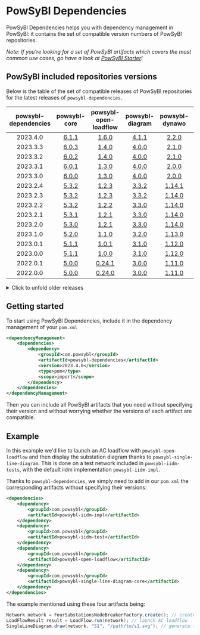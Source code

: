 # PowSyBl Dependencies

PowSyBl Dependencies helps you with dependency management in PowSyBl:
it contains the set of compatible version numbers of PowSyBl repositories.

*Note: If you're looking for a set of PowSyBl artifacts which covers the most common use cases,
go have a look at [PowSyBl Starter](https://github.com/powsybl/powsybl-starter/)!*

## PowSyBl included repositories versions
Below is the table of the set of compatible releases of PowSyBl repositories for the latest releases of `powsybl-dependencies`.

| powsybl-dependencies |                             powsybl-core                             |                              powsybl-open-loadflow                              |                             powsybl-diagram                             |                              powsybl-dynawo                              |                             powsybl-entsoe                             |
|:--------------------:|:--------------------------------------------------------------------:|:-------------------------------------------------------------------------------:|:-----------------------------------------------------------------------:|:------------------------------------------------------------------------:|:----------------------------------------------------------------------:|
|       2023.4.0       | [6.1.1](https://github.com/powsybl/powsybl-core/releases/tag/v6.1.1) |  [1.6.0](https://github.com/powsybl/powsybl-open-loadflow/releases/tag/v1.6.0)  | [4.1.1](https://github.com/powsybl/powsybl-diagram/releases/tag/v4.1.1) |  [2.2.0](https://github.com/powsybl/powsybl-dynawo/releases/tag/v2.2.0)  | [2.7.0](https://github.com/powsybl/powsybl-entsoe/releases/tag/v2.7.0) |
|       2023.3.3       | [6.0.3](https://github.com/powsybl/powsybl-core/releases/tag/v6.0.3) |  [1.4.0](https://github.com/powsybl/powsybl-open-loadflow/releases/tag/v1.4.0)  | [4.0.0](https://github.com/powsybl/powsybl-diagram/releases/tag/v4.0.0) |  [2.1.0](https://github.com/powsybl/powsybl-dynawo/releases/tag/v2.1.0)  | [2.6.1](https://github.com/powsybl/powsybl-entsoe/releases/tag/v2.6.1) |
|       2023.3.2       | [6.0.2](https://github.com/powsybl/powsybl-core/releases/tag/v6.0.2) |  [1.4.0](https://github.com/powsybl/powsybl-open-loadflow/releases/tag/v1.4.0)  | [4.0.0](https://github.com/powsybl/powsybl-diagram/releases/tag/v4.0.0) |  [2.1.0](https://github.com/powsybl/powsybl-dynawo/releases/tag/v2.1.0)  | [2.6.1](https://github.com/powsybl/powsybl-entsoe/releases/tag/v2.6.1) |
|       2023.3.1       | [6.0.1](https://github.com/powsybl/powsybl-core/releases/tag/v6.0.1) |  [1.3.0](https://github.com/powsybl/powsybl-open-loadflow/releases/tag/v1.3.0)  | [4.0.0](https://github.com/powsybl/powsybl-diagram/releases/tag/v4.0.0) |  [2.0.0](https://github.com/powsybl/powsybl-dynawo/releases/tag/v2.0.0)  | [2.6.0](https://github.com/powsybl/powsybl-entsoe/releases/tag/v2.6.0) |
|       2023.3.0       | [6.0.0](https://github.com/powsybl/powsybl-core/releases/tag/v6.0.0) |  [1.3.0](https://github.com/powsybl/powsybl-open-loadflow/releases/tag/v1.3.0)  | [4.0.0](https://github.com/powsybl/powsybl-diagram/releases/tag/v4.0.0) |  [2.0.0](https://github.com/powsybl/powsybl-dynawo/releases/tag/v2.0.0)  | [2.6.0](https://github.com/powsybl/powsybl-entsoe/releases/tag/v2.6.0) |
|       2023.2.4       | [5.3.2](https://github.com/powsybl/powsybl-core/releases/tag/v5.3.2) |  [1.2.3](https://github.com/powsybl/powsybl-open-loadflow/releases/tag/v1.2.3)  | [3.3.2](https://github.com/powsybl/powsybl-diagram/releases/tag/v3.3.2) | [1.14.1](https://github.com/powsybl/powsybl-dynawo/releases/tag/v1.14.1) | [2.5.0](https://github.com/powsybl/powsybl-entsoe/releases/tag/v2.5.0) |
|       2023.2.3       | [5.3.2](https://github.com/powsybl/powsybl-core/releases/tag/v5.3.2) |  [1.2.3](https://github.com/powsybl/powsybl-open-loadflow/releases/tag/v1.2.3)  | [3.3.2](https://github.com/powsybl/powsybl-diagram/releases/tag/v3.3.2) | [1.14.0](https://github.com/powsybl/powsybl-dynawo/releases/tag/v1.14.0) | [2.5.0](https://github.com/powsybl/powsybl-entsoe/releases/tag/v2.5.0) |
|       2023.2.2       | [5.3.2](https://github.com/powsybl/powsybl-core/releases/tag/v5.3.2) |  [1.2.2](https://github.com/powsybl/powsybl-open-loadflow/releases/tag/v1.2.2)  | [3.3.0](https://github.com/powsybl/powsybl-diagram/releases/tag/v3.3.0) | [1.14.0](https://github.com/powsybl/powsybl-dynawo/releases/tag/v1.14.0) | [2.4.0](https://github.com/powsybl/powsybl-entsoe/releases/tag/v2.4.0) |
|       2023.2.1       | [5.3.1](https://github.com/powsybl/powsybl-core/releases/tag/v5.3.1) |  [1.2.1](https://github.com/powsybl/powsybl-open-loadflow/releases/tag/v1.2.1)  | [3.3.0](https://github.com/powsybl/powsybl-diagram/releases/tag/v3.3.0) | [1.14.0](https://github.com/powsybl/powsybl-dynawo/releases/tag/v1.14.0) | [2.4.0](https://github.com/powsybl/powsybl-entsoe/releases/tag/v2.4.0) |
|       2023.2.0       | [5.3.0](https://github.com/powsybl/powsybl-core/releases/tag/v5.3.0) |  [1.2.1](https://github.com/powsybl/powsybl-open-loadflow/releases/tag/v1.2.1)  | [3.3.0](https://github.com/powsybl/powsybl-diagram/releases/tag/v3.3.0) | [1.14.0](https://github.com/powsybl/powsybl-dynawo/releases/tag/v1.14.0) | [2.4.0](https://github.com/powsybl/powsybl-entsoe/releases/tag/v2.4.0) |
|       2023.1.0       | [5.2.0](https://github.com/powsybl/powsybl-core/releases/tag/v5.2.0) |  [1.1.0](https://github.com/powsybl/powsybl-open-loadflow/releases/tag/v1.1.0)  | [3.2.0](https://github.com/powsybl/powsybl-diagram/releases/tag/v3.2.0) | [1.13.0](https://github.com/powsybl/powsybl-dynawo/releases/tag/v1.13.0) | [2.3.0](https://github.com/powsybl/powsybl-entsoe/releases/tag/v2.3.0) |
|       2023.0.1       | [5.1.1](https://github.com/powsybl/powsybl-core/releases/tag/v5.1.1) |  [1.0.1](https://github.com/powsybl/powsybl-open-loadflow/releases/tag/v1.0.1)  | [3.1.0](https://github.com/powsybl/powsybl-diagram/releases/tag/v3.1.0) | [1.12.0](https://github.com/powsybl/powsybl-dynawo/releases/tag/v1.12.0) | [2.2.0](https://github.com/powsybl/powsybl-entsoe/releases/tag/v2.2.0) |
|       2023.0.0       | [5.1.1](https://github.com/powsybl/powsybl-core/releases/tag/v5.1.1) |  [1.0.0](https://github.com/powsybl/powsybl-open-loadflow/releases/tag/v1.0.0)  | [3.1.0](https://github.com/powsybl/powsybl-diagram/releases/tag/v3.1.0) | [1.12.0](https://github.com/powsybl/powsybl-dynawo/releases/tag/v1.12.0) | [2.2.0](https://github.com/powsybl/powsybl-entsoe/releases/tag/v2.2.0) |
|       2022.0.1       | [5.0.0](https://github.com/powsybl/powsybl-core/releases/tag/v5.0.0) | [0.24.1](https://github.com/powsybl/powsybl-open-loadflow/releases/tag/v0.24.1) | [3.0.0](https://github.com/powsybl/powsybl-diagram/releases/tag/v3.0.0) | [1.11.0](https://github.com/powsybl/powsybl-dynawo/releases/tag/v1.11.0) | [2.0.0](https://github.com/powsybl/powsybl-entsoe/releases/tag/v2.0.0) |
|       2022.0.0       | [5.0.0](https://github.com/powsybl/powsybl-core/releases/tag/v5.0.0) | [0.24.0](https://github.com/powsybl/powsybl-open-loadflow/releases/tag/v0.24.0) | [3.0.0](https://github.com/powsybl/powsybl-diagram/releases/tag/v3.0.0) | [1.11.0](https://github.com/powsybl/powsybl-dynawo/releases/tag/v1.11.0) | [2.0.0](https://github.com/powsybl/powsybl-entsoe/releases/tag/v2.0.0) |

<details>
  <summary>Click to unfold older releases</summary>

| powsybl-dependencies |                              powsybl-core                              |                              powsybl-open-loadflow                              |                              powsybl-diagram                              |                              powsybl-dynawo                              |                             powsybl-entsoe                             |                             powsybl-network-area-diagram                             |                              powsybl-balances-adjustment                              |
|:--------------------:|:----------------------------------------------------------------------:|:-------------------------------------------------------------------------------:|:-------------------------------------------------------------------------:|:------------------------------------------------------------------------:|:----------------------------------------------------------------------:|:------------------------------------------------------------------------------------:|:-------------------------------------------------------------------------------------:|
| 2.0.0 (aka 2022.0.0) |  [5.0.0](https://github.com/powsybl/powsybl-core/releases/tag/v5.0.0)  | [0.24.0](https://github.com/powsybl/powsybl-open-loadflow/releases/tag/v0.24.0) |  [3.0.0](https://github.com/powsybl/powsybl-diagram/releases/tag/v3.0.0)  | [1.11.0](https://github.com/powsybl/powsybl-dynawo/releases/tag/v1.11.0) | [2.0.0](https://github.com/powsybl/powsybl-entsoe/releases/tag/v2.0.0) |    _merged into [powsybl-diagram](https://github.com/powsybl/powsybl-diagram)_       |      _merged into [powsybl-entsoe](https://github.com/powsybl/powsybl-entsoe/)_       |
|        1.3.1         | [4.10.1](https://github.com/powsybl/powsybl-core/releases/tag/v4.10.1) | [0.23.2](https://github.com/powsybl/powsybl-open-loadflow/releases/tag/v0.23.2) | [2.13.0](https://github.com/powsybl/powsybl-diagram/releases/tag/v2.13.0) | [1.10.0](https://github.com/powsybl/powsybl-dynawo/releases/tag/v1.10.0) | [1.6.1](https://github.com/powsybl/powsybl-entsoe/releases/tag/v1.6.1) | [0.6.0](https://github.com/powsybl/powsybl-network-area-diagram/releases/tag/v0.6.0) | [1.14.0](https://github.com/powsybl/powsybl-balances-adjustment/releases/tag/v1.14.0) |
|        1.3.0         | [4.10.1](https://github.com/powsybl/powsybl-core/releases/tag/v4.10.1) | [0.23.1](https://github.com/powsybl/powsybl-open-loadflow/releases/tag/v0.23.1) | [2.13.0](https://github.com/powsybl/powsybl-diagram/releases/tag/v2.13.0) | [1.10.0](https://github.com/powsybl/powsybl-dynawo/releases/tag/v1.10.0) | [1.6.0](https://github.com/powsybl/powsybl-entsoe/releases/tag/v1.6.0) | [0.6.0](https://github.com/powsybl/powsybl-network-area-diagram/releases/tag/v0.6.0) | [1.14.0](https://github.com/powsybl/powsybl-balances-adjustment/releases/tag/v1.14.0) |
|        1.2.2         |  [4.9.1](https://github.com/powsybl/powsybl-core/releases/tag/v4.9.1)  | [0.22.0](https://github.com/powsybl/powsybl-open-loadflow/releases/tag/v0.22.0) | [2.12.0](https://github.com/powsybl/powsybl-diagram/releases/tag/v2.12.0) |  [1.9.0](https://github.com/powsybl/powsybl-dynawo/releases/tag/v1.9.0)  | [1.5.1](https://github.com/powsybl/powsybl-entsoe/releases/tag/v1.5.1) | [0.5.0](https://github.com/powsybl/powsybl-network-area-diagram/releases/tag/v0.5.0) | [1.13.0](https://github.com/powsybl/powsybl-balances-adjustment/releases/tag/v1.13.0) |
|        1.2.1         |  [4.9.1](https://github.com/powsybl/powsybl-core/releases/tag/v4.9.1)  | [0.21.0](https://github.com/powsybl/powsybl-open-loadflow/releases/tag/v0.21.0) | [2.11.0](https://github.com/powsybl/powsybl-diagram/releases/tag/v2.11.0) |  [1.9.0](https://github.com/powsybl/powsybl-dynawo/releases/tag/v1.9.0)  | [1.5.1](https://github.com/powsybl/powsybl-entsoe/releases/tag/v1.5.1) | [0.5.0](https://github.com/powsybl/powsybl-network-area-diagram/releases/tag/v0.5.0) | [1.13.0](https://github.com/powsybl/powsybl-balances-adjustment/releases/tag/v1.13.0) |
|        1.2.0         |  [4.9.0](https://github.com/powsybl/powsybl-core/releases/tag/v4.9.0)  | [0.21.0](https://github.com/powsybl/powsybl-open-loadflow/releases/tag/v0.21.0) | [2.11.0](https://github.com/powsybl/powsybl-diagram/releases/tag/v2.11.0) |  [1.9.0](https://github.com/powsybl/powsybl-dynawo/releases/tag/v1.9.0)  | [1.5.0](https://github.com/powsybl/powsybl-entsoe/releases/tag/v1.5.0) | [0.5.0](https://github.com/powsybl/powsybl-network-area-diagram/releases/tag/v0.5.0) | [1.13.0](https://github.com/powsybl/powsybl-balances-adjustment/releases/tag/v1.13.0) |
|        1.1.0         |  [4.8.0](https://github.com/powsybl/powsybl-core/releases/tag/v4.8.0)  | [0.20.0](https://github.com/powsybl/powsybl-open-loadflow/releases/tag/v0.20.0) | [2.10.0](https://github.com/powsybl/powsybl-diagram/releases/tag/v2.10.0) |  [1.8.0](https://github.com/powsybl/powsybl-dynawo/releases/tag/v1.8.0)  | [1.4.0](https://github.com/powsybl/powsybl-entsoe/releases/tag/v1.4.0) | [0.4.0](https://github.com/powsybl/powsybl-network-area-diagram/releases/tag/v0.4.0) | [1.12.0](https://github.com/powsybl/powsybl-balances-adjustment/releases/tag/v1.12.0) |
|        1.0.0         |  [4.7.0](https://github.com/powsybl/powsybl-core/releases/tag/v4.7.0)  | [0.19.0](https://github.com/powsybl/powsybl-open-loadflow/releases/tag/v0.19.0) |  [2.9.1](https://github.com/powsybl/powsybl-diagram/releases/tag/v2.9.1)  |  [1.7.0](https://github.com/powsybl/powsybl-dynawo/releases/tag/v1.7.0)  |                                   -                                    | [0.3.0](https://github.com/powsybl/powsybl-network-area-diagram/releases/tag/v0.3.0) |                                           -                                           |
</details>

## Getting started
To start using PowSyBl Dependencies, include it in the dependency management of your `pom.xml`

```xml
<dependencyManagement>
    <dependencies>
        <dependency>
            <groupId>com.powsybl</groupId>
            <artifactId>powsybl-dependencies</artifactId>
            <version>2023.4.0</version>
            <type>pom</type>
            <scope>import</scope>
        </dependency>
    </dependencies>
</dependencyManagement>
```

Then you can include all PowSyBl artifacts that you need without specifying their version and without worrying whether the versions of each artifact are compatible.


## Example
In this example we'd like to launch an AC loadflow with `powsybl-open-loadflow` and then display the substation diagram thanks to `powsybl-single-line-diagram`.
This is done on a test network included in `powsybl-iidm-tests`, with the default iidm implementation `powsybl-iidm-impl`.

Thanks to `powsybl-dependencies`, we simply need to add in our `pom.xml` the corresponding artifacts without specifying their versions:

```xml
<dependencies>
    <dependency>
        <groupId>com.powsybl</groupId>
        <artifactId>powsybl-iidm-impl</artifactId>
    </dependency>
    <dependency>
        <groupId>com.powsybl</groupId>
        <artifactId>powsybl-iidm-test</artifactId>
    </dependency>
    <dependency>
        <groupId>com.powsybl</groupId>
        <artifactId>powsybl-open-loadflow</artifactId>
    </dependency>
    <dependency>
        <groupId>com.powsybl</groupId>
        <artifactId>powsybl-single-line-diagram-core</artifactId>
    </dependency>
</dependencies>

```

The example mentioned using these four artifacts being:
```java
Network network = FourSubstationsNodeBreakerFactory.create(); // create the test network
LoadFlowResult result = LoadFlow.run(network); // launch AC loadflow
SingleLineDiagram.draw(network, "S1", "/path/to/s1.svg"); // generate the SVG file of S1 single line diagram
```
